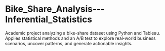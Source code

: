 # Bike_Share_Analysis---Inferential_Statistics
Academic project analyzing a bike-share dataset using Python and Tableau. Applies statistical methods and an A/B test to explore real-world business scenarios, uncover patterns, and generate actionable insights.

